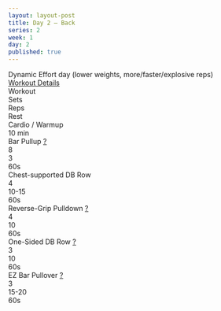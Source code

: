 ```yaml
---
layout: layout-post
title: Day 2 — Back
series: 2
week: 1
day: 2
published: true
---
```


<div class="ex_list">

  <div class="note _padding-bottom">
    Dynamic Effort day (lower weights, more/faster/explosive reps)
  </div>

  <div class="note _padding-bottom"><a target="_blank" href="http://www.muscleandfitness.com/workouts/workout-routines/6-week-workout-serious-strength?day=2">Workout Details</a></div> 

  <div class="ex-3 desc">
    <div class="name">
      Workout 
    </div>
    <div class="set">Sets</div>
    <div class="rep">Reps</div>
    <div class="rep">Rest</div>
  </div>

  <div class="ex-3">
    <div class="name">
      Cardio / Warmup 
    </div>
    <div class="set">10 min</div>
    <div class="rep"></div>
  </div>

  <div class="ex-3">
    <div class="name">
      Bar Pullup
      <a href="http://www.muscleandfitness.com/workouts/back-exercises/videos/general-pullup" target="_blank">?</a>
    </div>
    <div class="set">8</div>
    <div class="rep">3</div>
    <div class="rest">60s</div>
  </div>

  <div class="ex-3">
    <div class="name">
      Chest-supported DB Row
    </div>
    <div class="set">4</div>
    <div class="rep">10-15</div>
    <div class="rest">60s</div>
  </div>

  <div class="ex-3">
    <div class="name">
      Reverse-Grip Pulldown
      <a href="http://www.muscleandfitness.com/workouts/back-exercises/videos/reverse-grip-pulldown" target="_blank">?</a>
    </div>
    <div class="set">4</div>
    <div class="rep">10</div>
    <div class="rest">60s</div>
  </div>

  <div class="ex-3">
    <div class="name">
      One-Sided DB Row
      <a href="http://www.muscleandfitness.com/workouts/back-exercises/videos/single-arm-neutral-grip-dumbbell-row" target="_blank">?</a>
    </div>
    <div class="set">3</div>
    <div class="rep">10</div>
    <div class="rest">60s</div>
  </div>

  <div class="ex-3">
    <div class="name">
      EZ Bar Pullover
      <a href="http://www.muscleandfitness.com/workouts/chest-exercises/videos/ez-bar-pullover" target="_blank">?</a>
    </div>
    <div class="set">3</div>
    <div class="rep">15-20</div>
    <div class="rest">60s</div>
  </div>



</div>



